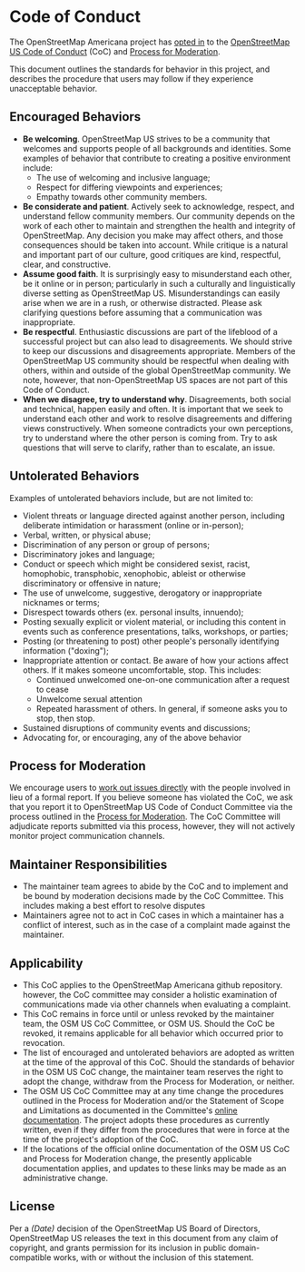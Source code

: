 # Code of Conduct

The OpenStreetMap Americana project has [opted in](https://github.com/ZeLonewolf/openstreetmap-americana/pull/489) to the [OpenStreetMap US Code of Conduct](https://wiki.openstreetmap.org/wiki/Foundation/Local_Chapters/United_States/Code_of_Conduct_Committee/OSM_US_Code_of_Conduct) (CoC) and [Process for Moderation](https://wiki.openstreetmap.org/wiki/Foundation/Local_Chapters/United_States/Code_of_Conduct_Committee/ModerationProcess).

This document outlines the standards for behavior in this project, and describes the procedure that users may follow if they experience unacceptable behavior.

## Encouraged Behaviors
* **Be welcoming**. OpenStreetMap US strives to be a community that welcomes and supports people of all backgrounds and identities. Some examples of behavior that contribute to creating a positive environment include:
    * The use of welcoming and inclusive language;
    * Respect for differing viewpoints and experiences;
    * Empathy towards other community members.
* **Be considerate and patient**. Actively seek to acknowledge, respect, and understand fellow community members. Our community depends on the work of each other to maintain and strengthen the health and integrity of OpenStreetMap. Any decision you make may affect others, and those consequences should be taken into account. While critique is a natural and important part of our culture, good critiques are kind, respectful, clear, and constructive.
* **Assume good faith**. It is surprisingly easy to misunderstand each other, be it online or in person; particularly in such a culturally and linguistically diverse setting as OpenStreetMap US. Misunderstandings can easily arise when we are in a rush, or otherwise distracted. Please ask clarifying questions before assuming that a communication was inappropriate.
* **Be respectful**. Enthusiastic discussions are part of the lifeblood of a successful project but can also lead to disagreements. We should strive to keep our discussions and disagreements appropriate. Members of the OpenStreetMap US community should be respectful when dealing with others, within and outside of the global OpenStreetMap community. We note, however, that non-OpenStreetMap US spaces are not part of this Code of Conduct.
* **When we disagree, try to understand why**. Disagreements, both social and technical, happen easily and often. It is important that we seek to understand each other and work to resolve disagreements and differing views constructively. When someone contradicts your own perceptions, try to understand where the other person is coming from. Try to ask questions that will serve to clarify, rather than to escalate, an issue.

## Untolerated Behaviors

Examples of untolerated behaviors include, but are not limited to:

* Violent threats or language directed against another person, including deliberate intimidation or harassment (online or in-person);
* Verbal, written, or physical abuse;
* Discrimination of any person or group of persons;
* Discriminatory jokes and language;
* Conduct or speech which might be considered sexist, racist, homophobic, transphobic, xenophobic, ableist or otherwise discriminatory or offensive in nature;
* The use of unwelcome, suggestive, derogatory or inappropriate nicknames or terms;
* Disrespect towards others (ex. personal insults, innuendo);
* Posting sexually explicit or violent material, or including this content in events such as conference presentations, talks, workshops, or parties;
* Posting (or threatening to post) other people's personally identifying information ("doxing");
* Inappropriate attention or contact. Be aware of how your actions affect others. If it makes someone uncomfortable, stop. This includes:
    * Continued unwelcomed one-on-one communication after a request to cease
    * Unwelcome sexual attention
    * Repeated harassment of others. In general, if someone asks you to stop, then stop.
* Sustained disruptions of community events and discussions;
* Advocating for, or encouraging, any of the above behavior

## Process for Moderation

We encourage users to [work out issues directly](https://wiki.openstreetmap.org/wiki/Foundation/Local_Chapters/United_States/Code_of_Conduct_Committee/OSM_US_Code_of_Conduct#How_to_Handle_a_Complaint) with the people involved in lieu of a formal report.
If you believe someone has violated the CoC, we ask that you report it to OpenStreetMap US Code of Conduct Committee via the process outlined in the [Process for Moderation](https://wiki.openstreetmap.org/wiki/Foundation/Local_Chapters/United_States/Code_of_Conduct_Committee/ModerationProcess). The CoC Committee will adjudicate reports submitted via this process, however, they will not actively monitor project communication channels.

## Maintainer Responsibilities

* The maintainer team agrees to abide by the CoC and to implement and be bound by moderation decisions made by the CoC Committee. This includes making a best effort to resolve disputes
* Maintainers agree not to act in CoC cases in which a maintainer has a conflict of interest, such as in the case of a complaint made against the maintainer.

## Applicability

* This CoC applies to the OpenStreetMap Americana github repository. however, the CoC committee may consider a holistic examination of  communications made via other channels when evaluating a complaint.
* This CoC remains in force until or unless revoked by the maintainer team, the OSM US CoC Committee, or OSM US.  Should the CoC be revoked, it remains applicable for all behavior which occurred prior to revocation.
* The list of encouraged and untolerated behaviors are adopted as written at the time of the approval of this CoC. Should the standards of behavior in the OSM US CoC change, the maintainer team reserves the right to adopt the change, withdraw from the Process for Moderation, or neither.
* The OSM US CoC Committee may at any time change the procedures outlined in the Process for Moderation and/or the Statement of Scope and Limitations as documented in the Committee's [online documentation](https://wiki.openstreetmap.org/wiki/Foundation/Local_Chapters/United_States/Code_of_Conduct_Committee/OSM_US_Code_of_Conduct). The project adopts these procedures as currently written, even if they differ from the procedures that were in force at the time of the project's adoption of the CoC.
* If the locations of the official online documentation of the OSM US CoC and Process for Moderation change, the presently applicable documentation applies, and updates to these links may be made as an administrative change.

## License

Per a *(Date)* decision of the OpenStreetMap US Board of Directors, OpenStreetMap US releases the text in this document from any claim of copyright, and grants permission for its inclusion in public domain-compatible works, with or without the inclusion of this statement.

